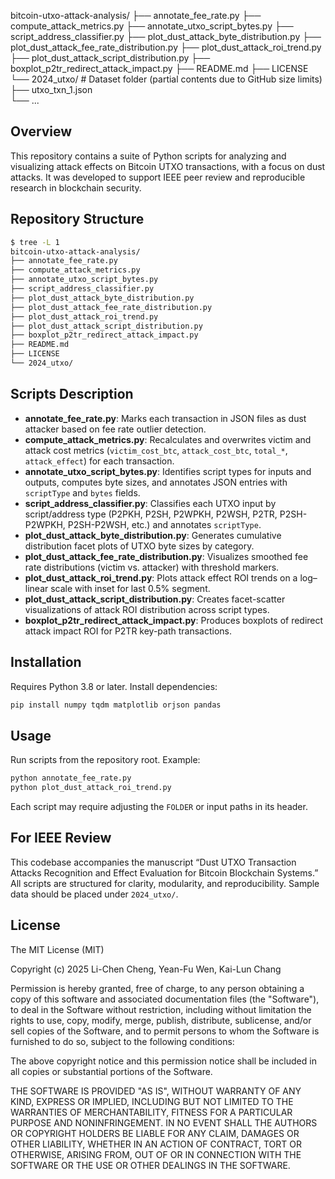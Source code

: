 bitcoin-utxo-attack-analysis/
├── annotate_fee_rate.py
├── compute_attack_metrics.py
├── annotate_utxo_script_bytes.py
├── script_address_classifier.py
├── plot_dust_attack_byte_distribution.py
├── plot_dust_attack_fee_rate_distribution.py
├── plot_dust_attack_roi_trend.py
├── plot_dust_attack_script_distribution.py
├── boxplot_p2tr_redirect_attack_impact.py
├── README.md
├── LICENSE
└── 2024_utxo/               # Dataset folder (partial contents due to GitHub size limits)
    ├── utxo_txn_1.json     
    └── ...

## Overview
This repository contains a suite of Python scripts for analyzing and visualizing attack effects on Bitcoin UTXO transactions, with a focus on dust attacks. It was developed to support IEEE peer review and reproducible research in blockchain security.

## Repository Structure
```bash
$ tree -L 1
bitcoin-utxo-attack-analysis/
├── annotate_fee_rate.py
├── compute_attack_metrics.py
├── annotate_utxo_script_bytes.py
├── script_address_classifier.py
├── plot_dust_attack_byte_distribution.py
├── plot_dust_attack_fee_rate_distribution.py
├── plot_dust_attack_roi_trend.py
├── plot_dust_attack_script_distribution.py
├── boxplot_p2tr_redirect_attack_impact.py
├── README.md
├── LICENSE
└── 2024_utxo/
```  

## Scripts Description
- **annotate_fee_rate.py**: Marks each transaction in JSON files as dust attacker based on fee rate outlier detection.
- **compute_attack_metrics.py**: Recalculates and overwrites victim and attack cost metrics (`victim_cost_btc`, `attack_cost_btc`, `total_*`, `attack_effect`) for each transaction.
- **annotate_utxo_script_bytes.py**: Identifies script types for inputs and outputs, computes byte sizes, and annotates JSON entries with `scriptType` and `bytes` fields.
- **script_address_classifier.py**: Classifies each UTXO input by script/address type (P2PKH, P2SH, P2WPKH, P2WSH, P2TR, P2SH-P2WPKH, P2SH-P2WSH, etc.) and annotates `scriptType`.
- **plot_dust_attack_byte_distribution.py**: Generates cumulative distribution facet plots of UTXO byte sizes by category.
- **plot_dust_attack_fee_rate_distribution.py**: Visualizes smoothed fee rate distributions (victim vs. attacker) with threshold markers.
- **plot_dust_attack_roi_trend.py**: Plots attack effect ROI trends on a log–linear scale with inset for last 0.5% segment.
- **plot_dust_attack_script_distribution.py**: Creates facet-scatter visualizations of attack ROI distribution across script types.
- **boxplot_p2tr_redirect_attack_impact.py**: Produces boxplots of redirect attack impact ROI for P2TR key-path transactions.

## Installation
Requires Python 3.8 or later. Install dependencies:
```bash
pip install numpy tqdm matplotlib orjson pandas
```

## Usage
Run scripts from the repository root. Example:
```bash
python annotate_fee_rate.py
python plot_dust_attack_roi_trend.py
```
Each script may require adjusting the `FOLDER` or input paths in its header.

## For IEEE Review
This codebase accompanies the manuscript “Dust UTXO Transaction Attacks Recognition and Effect Evaluation for Bitcoin Blockchain Systems.” All scripts are structured for clarity, modularity, and reproducibility. Sample data should be placed under `2024_utxo/`.

## License
The MIT License (MIT)

Copyright (c) 2025 Li-Chen Cheng, Yean-Fu Wen, Kai-Lun Chang

Permission is hereby granted, free of charge, to any person obtaining a copy of
this software and associated documentation files (the "Software"), to deal in
the Software without restriction, including without limitation the rights to
use, copy, modify, merge, publish, distribute, sublicense, and/or sell copies
of the Software, and to permit persons to whom the Software is furnished to do
so, subject to the following conditions:

The above copyright notice and this permission notice shall be included in all
copies or substantial portions of the Software.

THE SOFTWARE IS PROVIDED "AS IS", WITHOUT WARRANTY OF ANY KIND, EXPRESS OR
IMPLIED, INCLUDING BUT NOT LIMITED TO THE WARRANTIES OF MERCHANTABILITY,
FITNESS FOR A PARTICULAR PURPOSE AND NONINFRINGEMENT. IN NO EVENT SHALL THE
AUTHORS OR COPYRIGHT HOLDERS BE LIABLE FOR ANY CLAIM, DAMAGES OR OTHER
LIABILITY, WHETHER IN AN ACTION OF CONTRACT, TORT OR OTHERWISE, ARISING FROM,
OUT OF OR IN CONNECTION WITH THE SOFTWARE OR THE USE OR OTHER DEALINGS IN THE
SOFTWARE.
